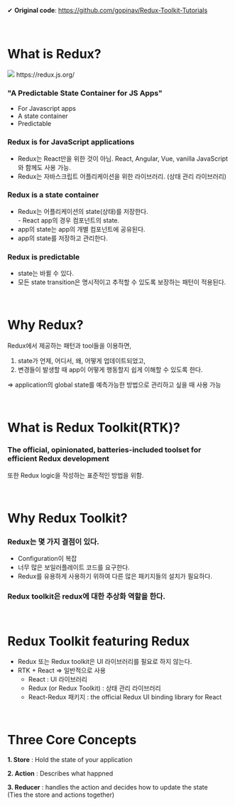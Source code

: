 ✔ **Original code**: https://github.com/gopinav/Redux-Toolkit-Tutorials
<br /><br /><br />

# What is Redux?
<!-- 리덕스 로고 넣기 -->
<!-- ![redux-logo](https://github.com/dabinchiii/redux-toolkit-practice/assets/81626630/f0e14a00-4b1f-41e6-ad7f-75208c27324e) -->
<img src="https://github.com/dabinchiii/redux-toolkit-practice/assets/81626630/f0e14a00-4b1f-41e6-ad7f-75208c27324e" />
https://redux.js.org/

### "A Predictable State Container for JS Apps"

* For Javascript apps
* A state container
* Predictable

### Redux is for JavaScript applications

* Redux는 React만을 위한 것이 아님.
React, Angular, Vue, vanilla JavaScript와 함께도 사용 가능.
* Redux는 자바스크립트 어플리케이션을 위한 라이브러리. (상태 관리 라이브러리)

### Redux is a state container

* Redux는 어플리케이션의 state(상태)를 저장한다.
<br/> - React app의 경우 컴포넌트의 state.
* app의 state는 app의 개별 컴포넌트에 공유된다.
* app의 state를 저장하고 관리한다.

### Redux is predictable

* state는 바뀔 수 있다.
* 모든 state transition은 명시적이고 추적할 수 있도록 보장하는 패턴이 적용된다.

<br/>

# Why Redux?

Redux에서 제공하는 패턴과 tool들을 이용하면, 
1. state가 언제, 어디서, 왜, 어떻게 업데이트되었고,
2. 변경들이 발생할 때 app이 어떻게 행동할지 쉽게 이해할 수 있도록 한다.

=> application의 global state를 예측가능한 방법으로 관리하고 싶을 때 사용 가능

<br />

# What is Redux Toolkit(RTK)?

### The official, opinionated, batteries-included toolset for efficient Redux development

또한 Redux logic을 작성하는 표준적인 방법을 위함.

<br />

# Why Redux Toolkit?

### Redux는 몇 가지 결점이 있다.
* Configuration이 복잡
* 너무 많은 보일러플레이트 코드를 요구한다.
* Redux를 유용하게 사용하기 위하여 다른 많은 패키지들의 설치가 필요하다.

### Redux toolkit은 redux에 대한 추상화 역할을 한다.

<br />

# Redux Toolkit featuring Redux
* Redux 또는 Redux toolkit은 UI 라이브러리를 필요로 하지 않는다.
* RTK + React => 일반적으로 사용
    - React : UI 라이브러리
    - Redux (or Redux Toolkit) : 상태 관리 라이브러리
    - React-Redux 패키지 : the official Redux UI binding library for React

<br />

# Three Core Concepts
    

**1. Store**
    : Hold the state of your application

**2. Action**
    : Describes what happned 

**3. Reducer**
    : handles the action and decides how to update the state <br />(Ties the store and actions together)


